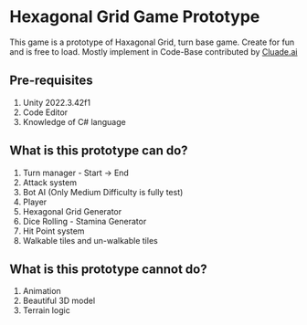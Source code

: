 # Hexagonal Grid Game Prototype
This game is a prototype of Haxagonal Grid, turn base game. Create for fun and is free to load. Mostly implement in Code-Base contributed by [Cluade.ai](https://claude.ai/)

## Pre-requisites
1. Unity 2022.3.42f1
2. Code Editor
3. Knowledge of C# language

## What is this prototype can do?
1. Turn manager - Start -> End
2. Attack system
3. Bot AI (Only Medium Difficulty is fully test)
4. Player
5. Hexagonal Grid Generator
6. Dice Rolling - Stamina Generator
7. Hit Point system
8. Walkable tiles and un-walkable tiles

## What is this prototype cannot do?
1. Animation
2. Beautiful 3D model
3. Terrain logic
